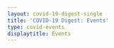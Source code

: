 ```yaml
---
layout: covid-19-digest-single
title: 'COVID-19 Digest: Events'
type: covid-events
displaytitle: Events
---
```


